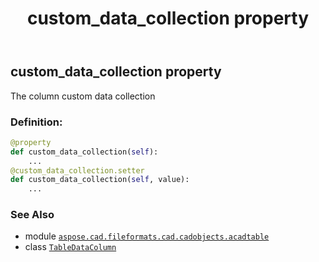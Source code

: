 ﻿---
title: custom_data_collection property
second_title: Aspose.CAD for Python via .NET API References
description: 
type: docs
weight: 60
url: /python-net/aspose.cad.fileformats.cad.cadobjects.acadtable/tabledatacolumn/custom_data_collection/
is_root: false
---

## custom_data_collection property


The column custom data collection
### Definition:
```python
@property
def custom_data_collection(self):
    ...
@custom_data_collection.setter
def custom_data_collection(self, value):
    ...
```

### See Also
* module [`aspose.cad.fileformats.cad.cadobjects.acadtable`](../../)
* class [`TableDataColumn`](/cad/python-net/aspose.cad.fileformats.cad.cadobjects.acadtable/tabledatacolumn)
